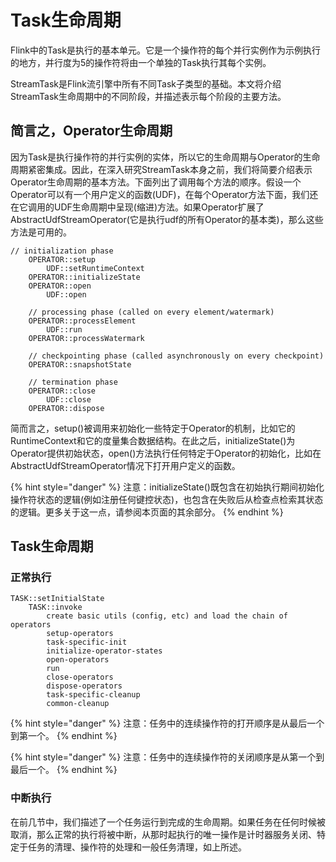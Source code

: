 # Task生命周期

Flink中的Task是执行的基本单元。它是一个操作符的每个并行实例作为示例执行的地方，并行度为5的操作符将由一个单独的Task执行其每个实例。

StreamTask是Flink流引擎中所有不同Task子类型的基础。本文将介绍StreamTask生命周期中的不同阶段，并描述表示每个阶段的主要方法。

## 简言之，Operator生命周期

因为Task是执行操作符的并行实例的实体，所以它的生命周期与Operator的生命周期紧密集成。因此，在深入研究StreamTask本身之前，我们将简要介绍表示Operator生命周期的基本方法。下面列出了调用每个方法的顺序。假设一个Operator可以有一个用户定义的函数\(UDF\)，在每个Operator方法下面，我们还在它调用的UDF生命周期中呈现\(缩进\)方法。如果Operator扩展了AbstractUdfStreamOperator\(它是执行udf的所有Operator的基本类\)，那么这些方法是可用的。

```text
// initialization phase
    OPERATOR::setup
        UDF::setRuntimeContext
    OPERATOR::initializeState
    OPERATOR::open
        UDF::open
    
    // processing phase (called on every element/watermark)
    OPERATOR::processElement
        UDF::run
    OPERATOR::processWatermark
    
    // checkpointing phase (called asynchronously on every checkpoint)
    OPERATOR::snapshotState
            
    // termination phase
    OPERATOR::close
        UDF::close
    OPERATOR::dispose
```

简而言之，setup\(\)被调用来初始化一些特定于Operator的机制，比如它的RuntimeContext和它的度量集合数据结构。在此之后，initializeState\(\)为Operator提供初始状态，open\(\)方法执行任何特定于Operator的初始化，比如在AbstractUdfStreamOperator情况下打开用户定义的函数。

{% hint style="danger" %}
注意：initializeState\(\)既包含在初始执行期间初始化操作符状态的逻辑\(例如注册任何键控状态\)，也包含在失败后从检查点检索其状态的逻辑。更多关于这一点，请参阅本页面的其余部分。
{% endhint %}

## Task生命周期

### 正常执行

```text
TASK::setInitialState
    TASK::invoke
	    create basic utils (config, etc) and load the chain of operators
	    setup-operators
	    task-specific-init
	    initialize-operator-states
   	    open-operators
	    run
	    close-operators
	    dispose-operators
	    task-specific-cleanup
	    common-cleanup
```

{% hint style="danger" %}
注意：任务中的连续操作符的打开顺序是从最后一个到第一个。
{% endhint %}

{% hint style="danger" %}
注意：任务中的连续操作符的关闭顺序是从第一个到最后一个。
{% endhint %}

### 中断执行

在前几节中，我们描述了一个任务运行到完成的生命周期。如果任务在任何时候被取消，那么正常的执行将被中断，从那时起执行的唯一操作是计时器服务关闭、特定于任务的清理、操作符的处理和一般任务清理，如上所述。

